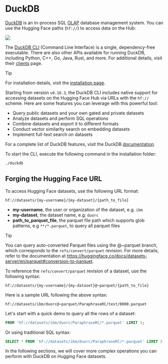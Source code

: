 # DuckDB

[DuckDB](https://github.com/duckdb/duckdb) is an in-process SQL [OLAP](https://en.wikipedia.org/wiki/Online_analytical_processing) database management system.
You can use the Hugging Face paths (`hf://`) to access data on the Hub:

<div class="flex justify-center">
<img src="https://huggingface.co/datasets/huggingface/documentation-images/resolve/main/hub/duckdb_hf_url.png"/>
</div>

The [DuckDB CLI](https://duckdb.org/docs/api/cli/overview.html) (Command Line Interface) is a single, dependency-free executable. 
There are also other APIs available for running DuckDB, including Python, C++, Go, Java, Rust, and more. For additional details, visit their [clients](https://duckdb.org/docs/api/overview.html) page.

> [!TIP]
> For installation details, visit the [installation page](https://duckdb.org/docs/installation).

Starting from version `v0.10.3`, the DuckDB CLI includes native support for accessing datasets on the Hugging Face Hub via URLs with the `hf://` scheme. Here are some features you can leverage with this powerful tool:

- Query public datasets and your own gated and private datasets
- Analyze datasets and perform SQL operations
- Combine datasets and export it to different formats
- Conduct vector similarity search on embedding datasets
- Implement full-text search on datasets

For a complete list of DuckDB features, visit the DuckDB [documentation](https://duckdb.org/docs/).

To start the CLI, execute the following command in the installation folder:

```bash
./duckdb
```

## Forging the Hugging Face URL

To access Hugging Face datasets, use the following URL format:

```plaintext
hf://datasets/{my-username}/{my-dataset}/{path_to_file} 
```

- **my-username**, the user or organization of the dataset, e.g. `ibm`
- **my-dataset**, the dataset name, e.g: `duorc`
- **path_to_parquet_file**, the parquet file path which supports glob patterns, e.g `**/*.parquet`, to query all parquet files


> [!TIP]
> You can query auto-converted Parquet files using the @~parquet branch, which corresponds to the `refs/convert/parquet` revision. For more details, refer to the documentation at https://huggingface.co/docs/datasets-server/en/parquet#conversion-to-parquet.
>
> To reference the `refs/convert/parquet` revision of a dataset, use the following syntax:
>
> ```plaintext
> hf://datasets/{my-username}/{my-dataset}@~parquet/{path_to_file} 
> ```
>
> Here is a sample URL following the above syntax:
>
> ```plaintext
> hf://datasets/ibm/duorc@~parquet/ParaphraseRC/test/0000.parquet
> ```

Let's start with a quick demo to query all the rows of a dataset:

```sql
FROM 'hf://datasets/ibm/duorc/ParaphraseRC/*.parquet' LIMIT 3;
```

Or using traditional SQL syntax:

```sql
SELECT * FROM 'hf://datasets/ibm/duorc/ParaphraseRC/*.parquet' LIMIT 3;
```
In the following sections, we will cover more complex operations you can perform with DuckDB on Hugging Face datasets.
